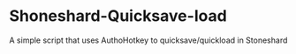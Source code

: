 # Shoneshard-Quicksave-load
A simple script that uses AuthoHotkey to quicksave/quickload in Stoneshard

